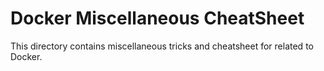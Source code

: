 # Docker Miscellaneous CheatSheet
This directory contains miscellaneous tricks and cheatsheet for related to Docker.
